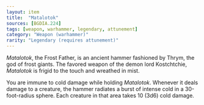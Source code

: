 ```yaml
---
layout: item
title:  "Matalotok"
sources: [BGDIA.224]
tags: [weapon, warhammer, legendary, attunement]
category: "Weapon (warhammer)"
rarity: "Legendary (requires attunement)"
---
```


_Matalotok_, the Frost Father, is an ancient hammer fashioned by Thrym, the god of frost giants. The favored weapon of the demon lord Kostchtchie, _Matalotok_ is frigid to the touch and wreathed in mist.

You are immune to cold damage while holding _Matalotok_. Whenever it deals damage to a creature, the hammer radiates a burst of intense cold in a 30-foot-radius sphere. Each creature in that area takes 10 (3d6) cold damage.